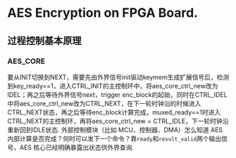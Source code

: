 # AES Encryption on FPGA Board.
## 过程控制基本原理
### AES_CORE
要从INIT切换到NEXT，需要先由外界信号init驱动keymem生成扩展信号后，检测到key_ready==1，进入CTRL_INIT的主控制环中，将aes_core_ctrl_new改为IDEL；再之后等待外界信号next，trigger enc_block的起始，同时在CTRL_IDEL中将aes_core_ctrl_new改为CTRL_NEXT，在下一轮时钟沿的时候进入CTRL_NEXT状态，再之后等待enc_block计算完成，muxed_ready==1时进入CTRL_NEXT的主控制环，再将aes_core_ctrl_new = CTRL_IDLE，下一轮时钟沿重新回到IDLE状态.
外部控制模块（比如 MCU、控制器、DMA）怎么知道 AES 内部计算是否完成？何时可以发下一个命令？靠`ready`和`result_valid`两个输出信号，AES 核心已经明确暴露出状态供外界查询.